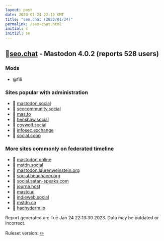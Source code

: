```yaml
---
layout: post
date: 2023-01-24 22:13 GMT
title: "seo.chat (2023/01/24)"
permalink: /seo-chat.html
initial: s
initi2l: se
---
```


## 🐘[seo.chat](https://seo.chat) - Mastodon 4.0.2 (reports 528 users)

### Mods
 * @fili

### Sites popular with administration

* 🐘 [mastodon.social](/mastodon-social.html)
* 🐘 [seocommunity.social](/seocommunity-social.html)
* 🐘 [mas.to](/mas-to.html)
* 🐘 [henshaw.social](/henshaw-social.html)
* 🐘 [coywolf.social](/coywolf-social.html)
* 🐘 [infosec.exchange](/infosec-exchange.html)
* 🐘 [social.coop](/social-coop.html)

### More sites commonly on federated timeline

* 🐘 [mastodon.online](/mastodon-online.html)
* 🐘 [mstdn.social](/mstdn-social.html)
* 🐘 [mastodon.laurenweinstein.org](/mastodon-laurenweinstein-org.html)
* 🐘 [social.beachcom.org](/social-beachcom-org.html)
* 🐘 [social.satan-speaks.com](/social-satan-speaks-com.html)
* 🐘 [journa.host](/journa-host.html)
* 🐘 [masto.ai](/masto-ai.html)
* 🐘 [indieweb.social](/indieweb-social.html)
* 🐘 [mstdn.ca](/mstdn-ca.html)
* 🐘 [hachyderm.io](/hachyderm-io.html)

Report generated on: Tue Jan 24 22:13:30 2023. Data may be outdated or incorrect.

Ruleset version: [✏️](/version-pencil)

